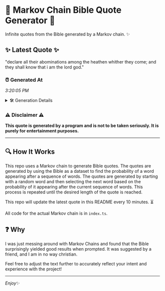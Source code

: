 # 📖 Markov Chain Bible Quote Generator 📖

Infinite quotes from the Bible generated by a Markov chain. ✨

## ✨ Latest Quote ✨
"declare all their abominations among the heathen whither they come; and they shall know that i am the lord god."

### ⏰ Generated At
*3:20:05 PM*

<details>
    <summary>🛠️ Generation Details</summary>
    <p>
        <strong>🌱 Seed:</strong> declare<br>
        <strong>🔄 Iterations:</strong> 19<br>
        <strong>📜 Context History:</strong><br>[ declare ]: all<br>[ declare, all ]: their<br>[ declare, all, their ]: abominations<br>[ declare, all, their, abominations ]: among<br>[ declare, all, their, abominations, among ]: the<br>[ declare, all, their, abominations, among, the ]: heathen<br>[ all, their, abominations, among, the, heathen ]: whither<br>[ their, abominations, among, the, heathen, whither ]: they<br>[ abominations, among, the, heathen, whither, they ]: come;<br>[ among, the, heathen, whither, they, come; ]: and<br>[ the, heathen, whither, they, come;, and ]: they<br>[ heathen, whither, they, come;, and, they ]: shall<br>[ whither, they, come;, and, they, shall ]: know<br>[ they, come;, and, they, shall, know ]: that<br>[ come;, and, they, shall, know, that ]: i<br>[ and, they, shall, know, that, i ]: am<br>[ they, shall, know, that, i, am ]: the<br>[ shall, know, that, i, am, the ]: lord<br>[ know, that, i, am, the, lord ]: god.<br>
    </p>
</details>

### ⚠️ Disclaimer ⚠️
**This quote is generated by a program and is not to be taken seriously. It is purely for entertainment purposes.**

---

## 🔍 How It Works

This repo uses a Markov chain to generate Bible quotes. The quotes are generated by using the Bible as a dataset to find the probability of a word appearing after a sequence of words. The quotes are generated by starting with a random word and then selecting the next word based on the probability of it appearing after the current sequence of words. This process is repeated until the desired length of the quote is reached.

This repo will update the latest quote in this README every 10 minutes. ⏳

All code for the actual Markov chain is in `index.ts`.

## ❓ Why

I was just messing around with Markov Chains and found that the Bible surprisingly yielded good results when prompted. 
It was suggested by a friend, and I am in no way christian.

Feel free to adjust the text further to accurately reflect your intent and experience with the project!

---

*Enjoy*✨
